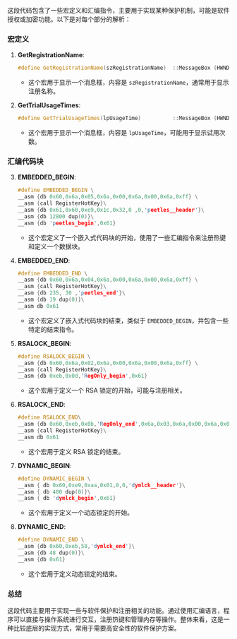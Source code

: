 这段代码包含了一些宏定义和汇编指令，主要用于实现某种保护机制，可能是软件授权或加密功能。以下是对每个部分的解析：

### 宏定义

1. **GetRegistrationName**:
   ```cpp
   #define GetRegistrationName(szRegistrationName)  ::MessageBox (HWND(-1),szRegistrationName,NULL,0);
   ```
   - 这个宏用于显示一个消息框，内容是 `szRegistrationName`，通常用于显示注册名称。

2. **GetTrialUsageTimes**:
   ```cpp
   #define GetTrialUsageTimes(lpUsageTime)          ::MessageBox (HWND(-1),lpUsageTime       ,NULL,1);
   ```
   - 这个宏用于显示一个消息框，内容是 `lpUsageTime`，可能用于显示试用次数。

### 汇编代码块

3. **EMBEDDED_BEGIN**:
   ```cpp
   #define EMBEDDED_BEGIN \
   __asm {db 0x60,0x6a,0x05,0x6a,0x00,0x6a,0x00,0x6a,0xff} \
   __asm {call RegisterHotKey}\
   __asm {db 0x61,0x60,0xe9,0x1c,0x32,0 ,0,'peetles__header'}\
   __asm {db 12800 dup(0)}\
   __asm {db 'peetles_begin',0x61}
   ```
   - 这个宏定义了一个嵌入式代码块的开始，使用了一些汇编指令来注册热键和定义一个数据块。

4. **EMBEDDED_END**:
   ```cpp
   #define EMBEDDED_END \
   __asm {db 0x60,0x6a,0x04,0x6a,0x00,0x6a,0x00,0x6a,0xff} \
   __asm {call RegisterHotKey}\
   __asm {db 235, 30 ,'peetles_end'}\
   __asm {db 19 dup(0)}\
   __asm db 0x61
   ```
   - 这个宏定义了嵌入式代码块的结束，类似于 `EMBEDDED_BEGIN`，并包含一些特定的结束指令。

5. **RSALOCK_BEGIN**:
   ```cpp
   #define RSALOCK_BEGIN \
   __asm {db 0x60,0x6a,0x02,0x6a,0x00,0x6a,0x00,0x6a,0xff} \
   __asm {call RegisterHotKey}\
   __asm {db 0xeb,0x0d,'RegOnly_begin',0x61}
   ```
   - 这个宏用于定义一个 RSA 锁定的开始，可能与注册相关。

6. **RSALOCK_END**:
   ```cpp
   #define RSALOCK_END\
   __asm {db 0x60,0xeb,0x0b,'RegOnly_end',0x6a,0x03,0x6a,0x00,0x6a,0x00,0x6a,0xff} \
   __asm {call RegisterHotKey}\
   __asm db 0x61
   ```
   - 这个宏用于定义 RSA 锁定的结束。

7. **DYNAMIC_BEGIN**:
   ```cpp
   #define DYNAMIC_BEGIN \
   __asm { db 0x60,0xe9,0xaa,0x01,0,0,'dymlck__header'}\
   __asm { db 400 dup(0)}\
   __asm { db 'dymlck_begin',0x61}
   ```
   - 这个宏用于定义一个动态锁定的开始。

8. **DYNAMIC_END**:
   ```cpp
   #define DYNAMIC_END \
   __asm {db 0x60,0xeb,58,'dymlck_end'}\
   __asm {db 48 dup(0)}\
   __asm {db 0x61}
   ```
   - 这个宏用于定义动态锁定的结束。

### 总结

这段代码主要用于实现一些与软件保护和注册相关的功能。通过使用汇编语言，程序可以直接与操作系统进行交互，注册热键和管理内存等操作。整体来看，这是一种比较底层的实现方式，常用于需要高安全性的软件保护方案。